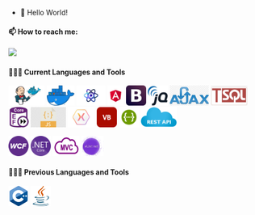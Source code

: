- 👋 Hello World!


#### 📫 How to reach me:   
  [<img src="https://img.icons8.com/color/48/000000/linkedin.png" width="3.5%"/>](https://www.linkedin.com/in/samira-maleki/)
  
#### 👨🏻‍💻 Current Languages and Tools
 
  <code><img height="40" src="https://github.com/samiramaleki/samiramaleki/blob/Logos/Logos/Docker.Png"></code>
  <code><img height="40" src="https://github.com/samiramaleki/samiramaleki/blob/Logos/Logos/Docker1.Png"></code>
  <code><img height="40" src="https://github.com/samiramaleki/samiramaleki/blob/Logos/Logos/React.Png"></code>
  <code><img height="40" src="https://github.com/samiramaleki/samiramaleki/blob/Logos/Logos/Angular.png"></code>
  <code><img height="40" src="https://github.com/samiramaleki/samiramaleki/blob/Logos/Logos/BootStrap.png"></code>
  <code><img height="40" src="https://github.com/samiramaleki/samiramaleki/blob/Logos/Logos/Jquery.png"></code>
  <code><img height="40" src="https://github.com/samiramaleki/samiramaleki/blob/Logos/Logos/Ajax.png"></code>
  <code><img height="40" src="https://github.com/samiramaleki/samiramaleki/blob/Logos/Logos/TSQL.png"></code>
   <code><img height="40" src="https://github.com/samiramaleki/samiramaleki/blob/Logos/Logos/EfCore.png"></code>
     <code><img height="40" src="https://github.com/samiramaleki/samiramaleki/blob/Logos/Logos/json.png"></code>
       <code><img height="40" src="https://github.com/samiramaleki/samiramaleki/blob/Logos/Logos/Xamarin.png"></code>
  <code><img height="40" src="https://github.com/samiramaleki/samiramaleki/blob/Logos/Logos/VB.png"></code>
 <code><img height="40" src="https://github.com/samiramaleki/samiramaleki/blob/Logos/Logos/Swagger.png"></code>
 <code><img height="40" src="https://github.com/samiramaleki/samiramaleki/blob/Logos/Logos/RestFule.png"></code>
 
  <code><img height="40" src="https://github.com/samiramaleki/samiramaleki/blob/Logos/Logos/WCF.png"></code>
 <code><img height="40" src="https://github.com/samiramaleki/samiramaleki/blob/Logos/Logos/Core.png"></code>
  <code><img height="40" src="https://github.com/samiramaleki/samiramaleki/blob/Logos/Logos/MVC.png"></code>
  <code><img height="40" src="https://github.com/samiramaleki/samiramaleki/blob/Logos/Logos/Xunit.png"></code>
 
#### 👨🏻‍💻 Previous Languages and Tools
  <code><img height="40" src="https://raw.githubusercontent.com/github/explore/80688e429a7d4ef2fca1e82350fe8e3517d3494d/topics/cpp/cpp.png"></code>
  <code><img height="40" src="https://raw.githubusercontent.com/github/explore/80688e429a7d4ef2fca1e82350fe8e3517d3494d/topics/java/java.png"></code>

